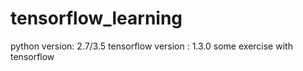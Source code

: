 # tensorflow_learning
python version: 2.7/3.5
tensorflow version : 1.3.0
some exercise with tensorflow
